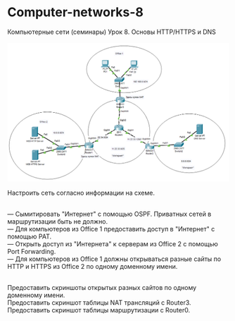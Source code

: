 # Computer-networks-8
Компьютерные сети (семинары) Урок 8. Основы HTTP/HTTPS и DNS<br><br>
![hm_8](img/hm_8.jpg)

Настроить сеть согласно информации на схеме.<br><br>

— Сымитировать "Интернет" с помощью OSPF. Приватных сетей в маршрутизации быть не должно.<br>
— Для компьютеров из Office 1 предоставить доступ в "Интернет" с помощью PAT.<br>
— Открыть доступ из "Интернета" к серверам из Office 2 c помощью Port Forwarding.<br>
— Для компьютеров из Office 1 должны открываться разные сайты по HTTP и HTTPS из Office 2 по одному доменному имени.<br><br>

Предоставить скриншоты открытых разных сайтов по одному доменному имени.<br>
Предоставить скриншот таблицы NAT трансляций с Router3.<br>
Предоставить скриншот таблицы маршрутизации с Router0.<br>
